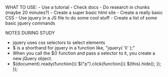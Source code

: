 WHAT TO USE:
    - Use a tutorial
    - Check docs
    - Do research in chunks (maybe 20 minutes?)
    - Create a super basic html site
    - Create a really basic CSS
    - Use jquery in a JS file to do some cool stuff
    - Create a list of some basic jquery commands

NOTES DURING STUDY
 - jquery uses css selectors to select elements
 - $ is a shorthand for jquery in a function like, "jquery( 'li' );" 
 - When you call the $() function and pass a selector to it, you create a new jQuery object. 
 - $(document).ready(function(){
        $("p").click(function(){
            $(this).hide();
        });
    });